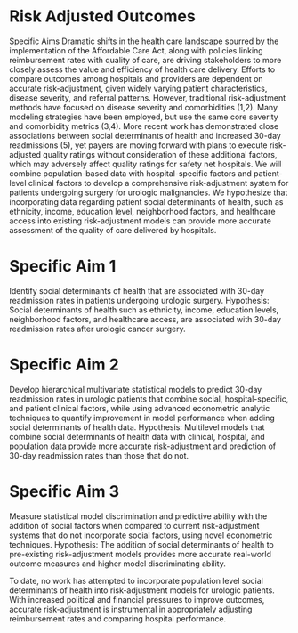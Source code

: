 # Risk Adjusted Outcomes

Specific Aims
	Dramatic shifts in the health care landscape spurred by the implementation of the Affordable Care Act, along with policies linking reimbursement rates with quality of care, are driving stakeholders to more closely assess the value and efficiency of health care delivery. Efforts to compare outcomes among hospitals and providers are dependent on accurate risk-adjustment, given widely varying patient characteristics, disease severity, and referral patterns. However, traditional risk-adjustment methods have focused on disease severity and comorbidities (1,2). Many modeling strategies have been employed, but use the same core severity and comorbidity metrics (3,4). More recent work has demonstrated close associations between social determinants of health and increased 30-day readmissions (5), yet payers are moving forward with plans to execute risk-adjusted quality ratings without consideration of these additional factors, which may adversely affect quality ratings for safety net hospitals. 
	We will combine population-based data with hospital-specific factors and patient-level clinical factors to develop a comprehensive risk-adjustment system for patients undergoing surgery for urologic malignancies. We hypothesize that incorporating data regarding patient social determinants of health, such as ethnicity, income, education level, neighborhood factors, and healthcare access into existing risk-adjustment models can provide more accurate assessment of the quality of care delivered by hospitals.

# Specific Aim 1
Identify social determinants of health that are associated with 30-day readmission rates in patients undergoing urologic surgery.
Hypothesis: Social determinants of health such as ethnicity, income, education levels, neighborhood factors, and healthcare access, are associated with 30-day readmission rates after urologic cancer surgery.

# Specific Aim 2
Develop hierarchical multivariate statistical models to predict 30-day readmission rates in urologic patients that combine social, hospital-specific, and patient clinical factors, while using advanced econometric analytic techniques to quantify improvement in model performance when adding social determinants of health data.
Hypothesis: Multilevel models that combine social determinants of health data with clinical, hospital, and population data provide more accurate risk-adjustment and prediction of 30-day readmission rates than those that do not.

# Specific Aim 3
Measure statistical model discrimination and predictive ability with the addition of social factors when compared to current risk-adjustment systems that do not incorporate social factors, using novel econometric techniques. 
Hypothesis: The addition of social determinants of health to pre-existing risk-adjustment models provides more accurate real-world outcome measures and higher model discriminating ability.

To date, no work has attempted to incorporate population level social determinants of health into risk-adjustment models for urologic patients. With increased political and financial pressures to improve outcomes, accurate risk-adjustment is instrumental in appropriately adjusting reimbursement rates and comparing hospital performance.

